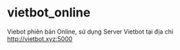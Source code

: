 # vietbot_online
Viebot phiên bản Online, sử dụng Server Vietbot tại địa chỉ http://vietbot.xyz:5000

